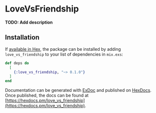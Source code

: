 # LoveVsFriendship

**TODO: Add description**

## Installation

If [available in Hex](https://hex.pm/docs/publish), the package can be installed
by adding `love_vs_friendship` to your list of dependencies in `mix.exs`:

```elixir
def deps do
  [
    {:love_vs_friendship, "~> 0.1.0"}
  ]
end
```

Documentation can be generated with [ExDoc](https://github.com/elixir-lang/ex_doc)
and published on [HexDocs](https://hexdocs.pm). Once published, the docs can
be found at [https://hexdocs.pm/love_vs_friendship](https://hexdocs.pm/love_vs_friendship).

